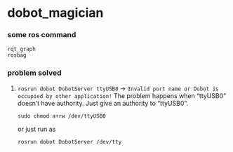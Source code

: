 # dobot_magician

### some ros command

```
rqt_graph
rosbag
```

### problem solved

1. `rosrun dobot DobotServer ttyUSB0` -> `Invalid port name or Dobot is occupied by other application!`
   The problem happens when “ttyUSB0” doesn’t have authority.
   Just give an authority to “ttyUSB0”.
   ```
   sudo chmod a+rw /dev/ttyUSB0
   ```
   or just run as
   ```
   rosrun dobot DobotServer /dev/tty
   ```
